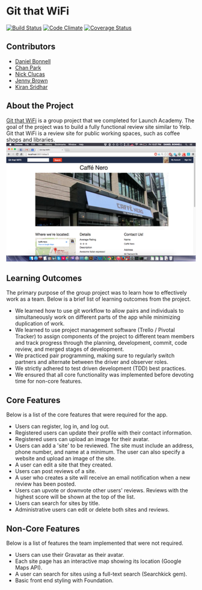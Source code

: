 Git that WiFi
====
[![Build Status](https://travis-ci.org/danielbonnell/git_that_wifi.svg?branch=DB_1_view_page_details)](https://travis-ci.org/danielbonnell/git_that_wifi)
[![Code Climate](https://codeclimate.com/github/danielbonnell/git_that_wifi.png)](https://codeclimate.com/github/danielbonnell/git_that_wifi)
[![Coverage Status](https://coveralls.io/repos/danielbonnell/git_that_wifi/badge.png)](https://coveralls.io/r/danielbonnell/git_that_wifi)

## Contributors
* [Daniel Bonnell](http://www.github.com/danielbonnell)
* [Chan Park](http://www.github.com/chanhpark)
* [Nick Clucas](http://www.github.com/nickcluc)
* [Jenny Brown](http://www.github.com/jennyzbrown)
* [Kiran Sridhar](http://www.github.com/kiransridhar)

## About the Project
[Git that WiFi](http://stark-peak-6172.herokuapp.com/) is a group project that we completed for Launch Academy. The goal of the project was to build a fully functional review site similar to Yelp. Git that WiFi is a review site for public working spaces, such as coffee shops and libraries.
![Git that WiFi!](https://github.com/danielbonnell/git_that_wifi/blob/master/screenshot.png)

## Learning Outcomes
The primary purpose of the group project was to learn how to effectively work as a team. Below is a brief list of learning outcomes from the project.
* We learned how to use git workflow to allow pairs and individuals to simultaneously work on different parts of the app while minimizing duplication of work.
* We learned to use project management software (Trello / Pivotal Tracker) to assign components of the project to different team members and track progress through the planning, development, commit, code review, and merged stages of development.
* We practiced pair programming, making sure to regularly switch partners and alternate between the driver and observer roles.
* We strictly adhered to test driven development (TDD) best practices.
* We ensured that all core functionality was implemented before devoting time for non-core features.

## Core Features
Below is a list of the core features that were required for the app.
* Users can register, log in, and log out.
* Registered users can update their profile with their contact information.
* Registered users can upload an image for their avatar.
* Users can add a 'site' to be reviewed. The site must include an address, phone number, and name at a minimum. The user can also specify a website and upload an image of the site.
* A user can edit a site that they created.
* Users can post reviews of a site.
* A user who creates a site will receive an email notification when a new review has been posted.
* Users can upvote or downvote other users' reviews. Reviews with the highest score will be shown at the top of the list.
* Users can search for sites by title.
* Administrative users can edit or delete both sites and reviews.

## Non-Core Features
Below is a list of features the team implemented that were not required.
* Users can use their Gravatar as their avatar.
* Each site page has an interactive map showing its location (Google Maps API).
* A user can search for sites using a full-text search (Searchkick gem).
* Basic front end styling with Foundation.
